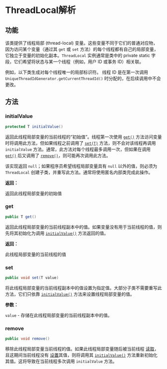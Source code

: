 # ThreadLocal解析

## 功能

该类提供了线程局部 (thread-local) 变量。这些变量不同于它们的普通对应物，因为访问某个变量（通过其 `get` 或 `set` 方法）的每个线程都有自己的局部变量，它独立于变量的初始化副本。`ThreadLocal` 实例通常是类中的 private static 字段，它们希望将状态与某一个线程（例如，用户 ID 或事务 ID）相关联。

例如，以下类生成对每个线程唯一的局部标识符。 线程 ID 是在第一次调用 `UniqueThreadIdGenerator.getCurrentThreadId()` 时分配的，在后续调用中不会更改。

## 方法

### initialValue

```java
protected T initialValue()
```

返回此线程局部变量的当前线程的“初始值”。线程第一次使用 [`get()`](http://tool.oschina.net/uploads/apidocs/jdk-zh/java/lang/ThreadLocal.html#get()) 方法访问变量时将调用此方法，但如果线程之前调用了 [`set(T)`](http://tool.oschina.net/uploads/apidocs/jdk-zh/java/lang/ThreadLocal.html#set(T)) 方法，则不会对该线程再调用 `initialValue` 方法。通常，此方法对每个线程最多调用一次，但如果在调用 [`get()`](http://tool.oschina.net/uploads/apidocs/jdk-zh/java/lang/ThreadLocal.html#get()) 后又调用了 [`remove()`](http://tool.oschina.net/uploads/apidocs/jdk-zh/java/lang/ThreadLocal.html#remove())，则可能再次调用此方法。

该实现返回 `null`；如果程序员希望线程局部变量具有 `null` 以外的值，则必须为 `ThreadLocal` 创建子类，并重写此方法。通常将使用匿名内部类完成此操作。

**返回：**

返回此线程局部变量的初始值

### get

```java
public T get()
```

返回此线程局部变量的当前线程副本中的值。如果变量没有用于当前线程的值，则先将其初始化为调用 [`initialValue()`](http://tool.oschina.net/uploads/apidocs/jdk-zh/java/lang/ThreadLocal.html#initialValue()) 方法返回的值。

**返回：**

此线程局部变量的当前线程的值

### set

```java
public void set(T value)
```

将此线程局部变量的当前线程副本中的值设置为指定值。大部分子类不需要重写此方法，它们只依靠 [`initialValue()`](http://tool.oschina.net/uploads/apidocs/jdk-zh/java/lang/ThreadLocal.html#initialValue()) 方法来设置线程局部变量的值。

**参数：**

`value` - 存储在此线程局部变量的当前线程副本中的值。

### remove

```java
public void remove()
```

移除此线程局部变量当前线程的值。如果此线程局部变量随后被当前线程 [读取](http://tool.oschina.net/uploads/apidocs/jdk-zh/java/lang/ThreadLocal.html#get())，且这期间当前线程没有 [设置](http://tool.oschina.net/uploads/apidocs/jdk-zh/java/lang/ThreadLocal.html#set(T))其值，则将调用其 [`initialValue()`](http://tool.oschina.net/uploads/apidocs/jdk-zh/java/lang/ThreadLocal.html#initialValue()) 方法重新初始化其值。这将导致在当前线程多次调用 `initialValue` 方法。